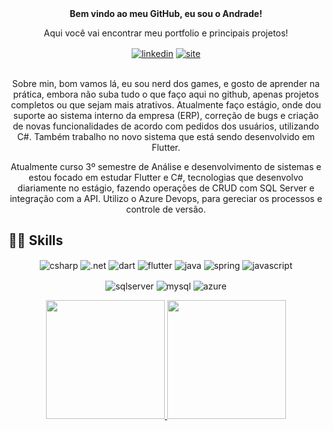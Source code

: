 <div align="center">
  <strong>Bem vindo ao meu GitHub, eu sou o Andrade!</strong>
  <p>Aqui você vai encontrar meu portfolio e principais projetos!</p>
  <a href="https://www.linkedin.com/in/andrade-dev/"><img align="center" alt="linkedin"  src="https://img.shields.io/badge/LinkedIn-0077B5?style=for-the-badge&logo=linkedin&logoColor=white" /></a>
  <a href="https://v-andrade-dev.github.io/portfolio/"><img align="center" alt="site"  src="https://img.shields.io/badge/website-000000?style=for-the-badge&logo=About.me&logoColor=white" /></a>          
</div>

<br>

<div align="center">
  <p>Sobre min, bom vamos lá, eu sou nerd dos games, e gosto de aprender na prática, embora não suba tudo o que faço aqui no github, apenas projetos completos ou que sejam mais atrativos. Atualmente faço estágio, onde dou suporte ao sistema interno da empresa (ERP), correção de bugs e criação de novas funcionalidades de acordo com pedidos dos usuários, utilizando C#. Também trabalho no novo sistema que está sendo desenvolvido em Flutter.</p>
  <p>
    Atualmente curso 3º semestre de Análise e desenvolvimento de sistemas e estou focado em estudar Flutter e C#, tecnologias que desenvolvo diariamente no estágio, fazendo operações de CRUD com SQL Server e integração com a API.
    Utilizo o Azure Devops, para gereciar os processos e controle de versão.
  </p>
</div>

## 👨‍💻 Skills  
<div align="center">
  <div>
    <p>
      <img align="center" alt="csharp" src="https://img.shields.io/badge/C%23-239120?style=for-the-badge&logo=c-sharp&logoColor=white" />
      <img align="center" alt=".net" src="https://img.shields.io/badge/.NET-5C2D91?style=for-the-badge&logo=.net&logoColor=white" />
      <img align="center" alt="dart" src="https://img.shields.io/badge/Dart-0175C2?style=for-the-badge&logo=dart&logoColor=white" />
      <img align="center" alt="flutter" src="https://img.shields.io/badge/Flutter-02569B?style=for-the-badge&logo=flutter&logoColor=white" />
      <img align="center" alt="java" src="https://img.shields.io/badge/Java-ED8B00?style=for-the-badge&logo=openjdk&logoColor=white" />
      <img align="center" alt="spring"  src="https://img.shields.io/badge/Spring-6DB33F?style=for-the-badge&logo=spring&logoColor=white" />
      <img align="center" alt="javascript" src="https://img.shields.io/badge/JavaScript-F7DF1E?style=for-the-badge&logo=javascript&logoColor=black" />
    </p>
    <p>
      <img align="center" alt="sqlserver" src="https://img.shields.io/badge/Microsoft%20SQL%20Server-CC2927?style=for-the-badge&logo=microsoft%20sql%20server&logoColor=white" />
      <img align="center" alt="mysql" src="https://img.shields.io/badge/MySQL-005C84?style=for-the-badge&logo=mysql&logoColor=white" />
      <img align="center" alt="azure" src="https://img.shields.io/badge/Azure_DevOps-0078D7?style=for-the-badge&logo=azure-devops&logoColor=white" />
    </p>
  </div>
  
  <a href="https://github.com/v-andrade-dev">
  <img height="190em" src="https://github-readme-stats.vercel.app/api?username=v-andrade-dev&show_icons=true&theme=transparent"/>
  <img height="190em" src="https://github-readme-stats.vercel.app/api/top-langs/?username=v-andrade-dev&theme=transparent"/>

</div>
  
